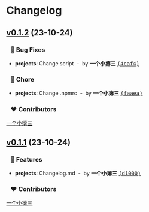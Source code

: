# Changelog


## [v0.1.2](https://github.com/Rascal-Coder/materials/compare/v0.1.1...main) (23-10-24)

### &nbsp;&nbsp;&nbsp;🐞 Bug Fixes

- **projects**: Change script &nbsp;-&nbsp; by **一个小瘪三** [<samp>(4caf4)</samp>](https://github.com/Rascal-Coder/materials/commit/4caf4ee)

### &nbsp;&nbsp;&nbsp;🏡 Chore

- **projects**: Change .npmrc &nbsp;-&nbsp; by **一个小瘪三** [<samp>(faaea)</samp>](https://github.com/Rascal-Coder/materials/commit/faaea98)

### &nbsp;&nbsp;&nbsp;❤️ Contributors


[一个小瘪三](mailto:10948399+menon-qiqi@user.noreply.gitee.com)

## [v0.1.1](https://github.com/Rascal-Coder/materials/compare/...main) (23-10-24)

### &nbsp;&nbsp;&nbsp;🚀 Features

- **projects**: Changelog.md &nbsp;-&nbsp; by **一个小瘪三** [<samp>(d1000)</samp>](https://github.com/Rascal-Coder/materials/commit/d10009d)

### &nbsp;&nbsp;&nbsp;❤️ Contributors


[一个小瘪三](mailto:10948399+menon-qiqi@user.noreply.gitee.com)

